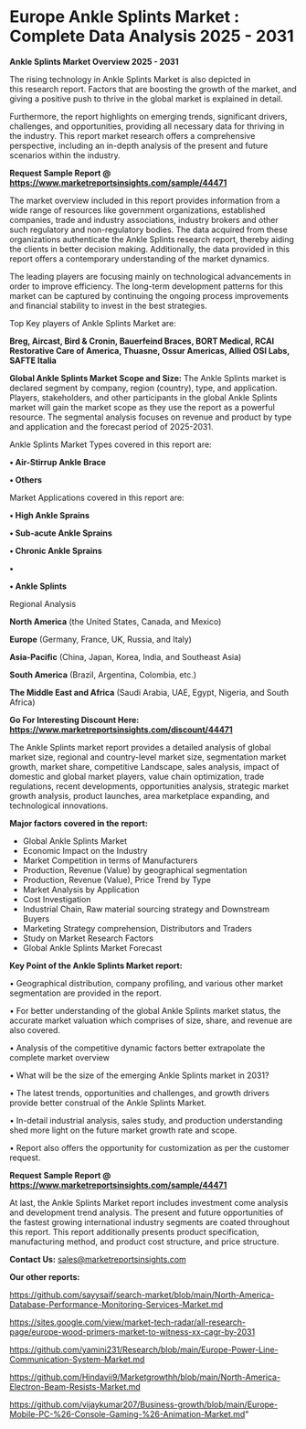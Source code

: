 # Europe Ankle Splints Market : Complete Data Analysis 2025 - 2031

<Strong> Ankle Splints Market Overview 2025 - 2031</strong>

The rising technology in Ankle Splints Market is also depicted in this research report. Factors that are boosting the growth of the market, and giving a positive push to thrive in the global market is explained in detail.

Furthermore, the report highlights on emerging trends, significant drivers, challenges, and opportunities, providing all necessary data for thriving in the industry. This report market research offers a comprehensive perspective, including an in-depth analysis of the present and future scenarios within the industry.

<strong>Request Sample Report @ <a href=https://www.marketreportsinsights.com/sample/44471>https://www.marketreportsinsights.com/sample/44471</a></strong>

The market overview included in this report provides information from a wide range of resources like government organizations, established companies, trade and industry associations, industry brokers and other such regulatory and non-regulatory bodies. The data acquired from these organizations authenticate the Ankle Splints research report, thereby aiding the clients in better decision making. Additionally, the data provided in this report offers a contemporary understanding of the market dynamics.

The leading players are focusing mainly on technological advancements in order to improve efficiency. The long-term development patterns for this market can be captured by continuing the ongoing process improvements and financial stability to invest in the best strategies.

Top Key players of Ankle Splints Market are:

<strong>Breg, Aircast, Bird & Cronin, Bauerfeind Braces, BORT Medical, RCAI Restorative Care of America, Thuasne, Ossur Americas, Allied OSI Labs, SAFTE Italia</strong>

<strong><b>Global Ankle Splints Market Scope and Size:</b></strong>
The Ankle Splints market is declared segment by company, region (country), type, and application. Players, stakeholders, and other participants in the global Ankle Splints market will gain the market scope as they use the report as a powerful resource. The segmental analysis focuses on revenue and product by type and application and the forecast period of 2025-2031.

Ankle Splints Market Types covered in this report are:

<strong>•  Air-Stirrup Ankle Brace

•  Others</strong>

Market Applications covered in this report are:

<strong>•  High Ankle Sprains

•  Sub-acute Ankle Sprains

•  Chronic Ankle Sprains

•  

•  Ankle Splints</strong> 

Regional Analysis

<strong>North America</strong> (the United States, Canada, and Mexico)

<strong>Europe</strong> (Germany, France, UK, Russia, and Italy)

<strong>Asia-Pacific</strong> (China, Japan, Korea, India, and Southeast Asia)

<strong>South America</strong> (Brazil, Argentina, Colombia, etc.)

<strong>The Middle East and Africa</strong> (Saudi Arabia, UAE, Egypt, Nigeria, and South Africa)

<strong>Go For Interesting Discount Here: <a href=https://www.marketreportsinsights.com/discount/44471>https://www.marketreportsinsights.com/discount/44471</a></strong>

The Ankle Splints market report provides a detailed analysis of global market size, regional and country-level market size, segmentation market growth, market share, competitive Landscape, sales analysis, impact of domestic and global market players, value chain optimization, trade regulations, recent developments, opportunities analysis, strategic market growth analysis, product launches, area marketplace expanding, and technological innovations.

<strong><b>Major factors covered in the report:</b></strong>
<ul>
  <li>Global Ankle Splints Market </li>
  <li>Economic Impact on the Industry</li>
  <li>Market Competition in terms of Manufacturers</li>
  <li>Production, Revenue (Value) by geographical segmentation</li>
  <li>Production, Revenue (Value), Price Trend by Type</li>
  <li>Market Analysis by Application</li>
  <li>Cost Investigation</li>
  <li>Industrial Chain, Raw material sourcing strategy and Downstream Buyers</li>
  <li>Marketing Strategy comprehension, Distributors and Traders</li>
  <li>Study on Market Research Factors</li>
  <li>Global Ankle Splints Market Forecast</li>
</ul>

<strong><b>Key Point of the Ankle Splints Market report:</b></strong>

• Geographical distribution, company profiling, and various other market segmentation are provided in the report.

• For better understanding of the global Ankle Splints market status, the accurate market valuation which comprises of size, share, and revenue are also covered.

• Analysis of the competitive dynamic factors better extrapolate the complete market overview

• What will be the size of the emerging Ankle Splints market in 2031?

• The latest trends, opportunities and challenges, and growth drivers provide better construal of the Ankle Splints Market.

• In-detail industrial analysis, sales study, and production understanding shed more light on the future market growth rate and scope.

• Report also offers the opportunity for customization as per the customer request.

<strong>Request Sample Report @ <a href=https://www.marketreportsinsights.com/sample/44471>https://www.marketreportsinsights.com/sample/44471</a></strong>

At last, the Ankle Splints Market report includes investment come analysis and development trend analysis. The present and future opportunities of the fastest growing international industry segments are coated throughout this report. This report additionally presents product specification, manufacturing method, and product cost structure, and price structure.

<strong>Contact Us:</strong>
sales@marketreportsinsights.com

<strong>Our other reports:</strong>

<a href=https://github.com/sayysaif/search-market/blob/main/North-America-Database-Performance-Monitoring-Services-Market.md>https://github.com/sayysaif/search-market/blob/main/North-America-Database-Performance-Monitoring-Services-Market.md</a>

<a href=https://sites.google.com/view/market-tech-radar/all-research-page/europe-wood-primers-market-to-witness-xx-cagr-by-2031>https://sites.google.com/view/market-tech-radar/all-research-page/europe-wood-primers-market-to-witness-xx-cagr-by-2031</a>

<a href=https://github.com/yamini231/Research/blob/main/Europe-Power-Line-Communication-System-Market.md>https://github.com/yamini231/Research/blob/main/Europe-Power-Line-Communication-System-Market.md</a>

<a href=https://github.com/Hindavii9/Marketgrowthh/blob/main/North-America-Electron-Beam-Resists-Market.md>https://github.com/Hindavii9/Marketgrowthh/blob/main/North-America-Electron-Beam-Resists-Market.md</a>

<a href=https://github.com/vijaykumar207/Business-growth/blob/main/Europe-Mobile-PC-%26-Console-Gaming-%26-Animation-Market.md>https://github.com/vijaykumar207/Business-growth/blob/main/Europe-Mobile-PC-%26-Console-Gaming-%26-Animation-Market.md</a>"

